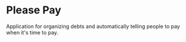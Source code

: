 # Please Pay
Application for organizing debts and automatically telling people to pay when it's time to pay.
